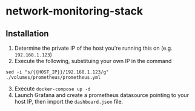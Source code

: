 # network-monitoring-stack

## Installation

1. Determine the private IP of the host you're running this on (e.g. `192.168.1.123`)
2. Execute the following, substituing your own IP in the command
```
sed -i "s/{{HOST_IP}}/192.168.1.123/g" ./volumes/prometheus/prometheus.yml
```
3. Execute `docker-compose up -d`
4. Launch Grafana and create a prometheus datasource pointing to your host IP, then import the `dashboard.json` file.
